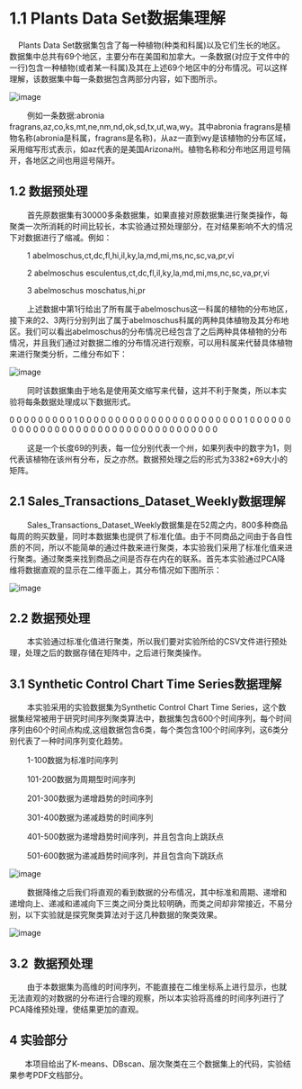 # 1.1 Plants Data Set数据集理解

    Plants Data Set数据集包含了每一种植物(种类和科属)以及它们生长的地区。数据集中总共有69个地区，主要分布在美国和加拿大。一条数据(对应于文件中的一行)包含一种植物(或者某一科属)及其在上述69个地区中的分布情况。可以这样理解，该数据集中每一条数据包含两部分内容，如下图所示。

![image](https://upload-images.jianshu.io/upload_images/852606-e337185f21619d31.png?imageMogr2/auto-orient/strip%7CimageView2/2/w/1240)

        例如一条数据:abronia fragrans,az,co,ks,mt,ne,nm,nd,ok,sd,tx,ut,wa,wy。其中abronia fragrans是植物名称(abronia是科属，fragrans是名称)，从az一直到wy是该植物的分布区域，采用缩写形式表示，如az代表的是美国Arizona州。植物名称和分布地区用逗号隔开，各地区之间也用逗号隔开。

## 1.2 数据预处理

        首先原数据集有30000多条数据集，如果直接对原数据集进行聚类操作，每聚类一次所消耗的时间比较长，本实验通过预处理部分，在对结果影响不大的情况下对数据进行了缩减。例如：

        1 abelmoschus,ct,dc,fl,hi,il,ky,la,md,mi,ms,nc,sc,va,pr,vi

        2 abelmoschus esculentus,ct,dc,fl,il,ky,la,md,mi,ms,nc,sc,va,pr,vi

        3 abelmoschus moschatus,hi,pr

        上述数据中第1行给出了所有属于abelmoschus这一科属的植物的分布地区，接下来的2、3两行分别列出了属于abelmoschus科属的两种具体植物及其分布地区。我们可以看出abelmoschus的分布情况已经包含了之后两种具体植物的分布情况，并且我们通过对数据二维的分布情况进行观察，可以用科属来代替具体植物来进行聚类分析，二维分布如下：

![image](https://upload-images.jianshu.io/upload_images/852606-a44db28b891e110d.png?imageMogr2/auto-orient/strip%7CimageView2/2/w/1240)

        同时该数据集由于地名是使用英文缩写来代替，这并不利于聚类，所以本实验将每条数据处理成以下数据形式。

0 0 0 0 0 0 0 0 0 1 0 0 0 0 0 0 0 0 0 0 0 0 0 0 0 0 0 0 0 0 0 0 0 1 0 0 0 0 0 0 0 0 0 0 0 0 0 0 0 0 0 0 0 0 0 0 0 0 0 0 0 0 0 0 0 0 0 0 0   

        这是一个长度69的列表，每一位分别代表一个州，如果列表中的数字为1，则代表该植物在该州有分布，反之亦然。数据预处理之后的形式为3382*69大小的矩阵。

## 2.1 Sales_Transactions_Dataset_Weekly数据理解

        Sales_Transactions_Dataset_Weekly数据集是在52周之内，800多种商品每周的购买数量，同时本数据集也提供了标准化值。由于不同商品之间由于各自性质的不同，所以不能简单的通过件数来进行聚类，本实验我们采用了标准化值来进行聚类。通过聚类来找到商品之间是否存在内在的联系。首先本实验通过PCA降维将数据直观的显示在二维平面上，其分布情况如下图所示：

![image](https://upload-images.jianshu.io/upload_images/852606-3515b7b61f966ee6.png?imageMogr2/auto-orient/strip%7CimageView2/2/w/1240)

## 2.2 数据预处理

        本实验通过标准化值进行聚类，所以我们要对实验所给的CSV文件进行预处理，处理之后的数据存储在矩阵中，之后进行聚类操作。

## 3.1 Synthetic Control Chart Time Series数据理解

        本实验采用的实验数据集为Synthetic Control Chart Time Series，这个数据集经常被用于研究时间序列聚类算法中，数据集包含600个时间序列，每个时间序列由60个时间点构成,这组数据包含6类，每个类包含100个时间序列，这6类分别代表了一种时间序列变化趋势。

        1-100数据为标准时间序列

        101-200数据为周期型时间序列

        201-300数据为递增趋势的时间序列

        301-400数据为递减趋势的时间序列

        401-500数据为递增趋势时间序列，并且包含向上跳跃点

        501-600数据为递减趋势时间序列，并且包含向下跳跃点

![image](https://upload-images.jianshu.io/upload_images/852606-7f988e3b7a35146c.png?imageMogr2/auto-orient/strip%7CimageView2/2/w/1240)

        数据降维之后我们将直观的看到数据的分布情况，其中标准和周期、递增和递增向上、递减和递减向下三类之间分类比较明确，而类之间却非常接近，不易分别，以下实验就是探究聚类算法对于这几种数据的聚类效果。

![image](https://upload-images.jianshu.io/upload_images/852606-4edc69d120e22487.png?imageMogr2/auto-orient/strip%7CimageView2/2/w/1240)

## 3.2  数据预处理

        由于本数据集为高维的时间序列，不能直接在二维坐标系上进行显示，也就无法直观的对数据的分布进行合理的观察，所以本实验将高维的时间序列进行了PCA降维预处理，使结果更加的直观。

## 4 实验部分

       本项目给出了K-means、DBscan、层次聚类在三个数据集上的代码，实验结果参考PDF文档部分。